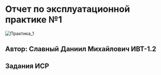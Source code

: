 # Отчет по эксплуатационной практике №1 
![Практика_1](https://user-images.githubusercontent.com/124807187/219799327-2630f67a-d150-4e00-b9a5-46f5ce977a7f.png)
## Автор: Славный Даниил Михайлович ИВТ-1.2 
## **Задания ИСР**
